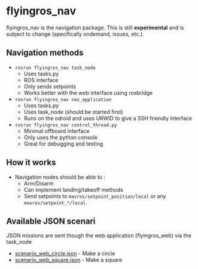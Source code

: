 flyingros_nav
=============

flyingros_nav is the navigation package. This is still **experimental** and is subject to change (specifically ondemand, issues, etc.).


Navigation methods
-------------

* `rosrun flyingros_nav task_node` 
    * Uses tasks.py
    * ROS interface
    * Only sends setpoints
    * Works better with the web interface using rosbridge 
*  `rosrun flyingros_nav nav_application`
    * Uses tasks.py
    * Uses task_node (should be started first)
    * Runs on the odroid and uses URWID to give a SSH friendly interface 
* `rosrun flyingros_nav control_thread.py` 
    * Minimal offboard interface
    * Only uses the python console 
    * Great for debugging and testing


How it works
---------------

* Navigation nodes should be able to : 
    * Arm/Disarm
    * Can implement landing/takeoff methods
    * Send setpoints to `mavros/setpoint_position/local` or any `mavros/setpoint_*/local`. 


Available JSON scenari
-------------

JSON missions are sent though the web application (flyingros\_web) via the task_node

* [scenario_web_circle.json](https://github.com/AlexisTM/flyingros/tree/master/flyingros_nav/scenari/scenari_web/scenario_web_circle.json) - Make a circle
* [scenario_web_square.json](https://github.com/AlexisTM/flyingros/tree/master/flyingros_nav/scenari/scenari_web/scenario_web_square.json) - Make a square